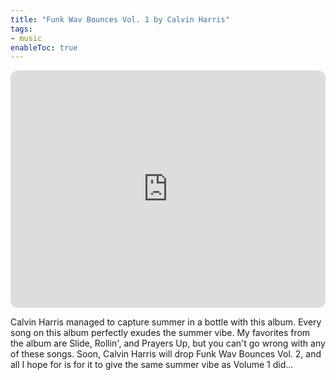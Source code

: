 ```yaml
---
title: "Funk Wav Bounces Vol. 1 by Calvin Harris"
tags:
- music
enableToc: true
---
```

<iframe style="border-radius:12px" src="https://open.spotify.com/embed/album/2HaqChIDc5go3qxVunBDK0?utm_source=generator" width="100%" height="380" frameBorder="0" allowfullscreen="" allow="autoplay; clipboard-write; encrypted-media; fullscreen; picture-in-picture"></iframe>

Calvin Harris managed to capture summer in a bottle with this album. Every song on this album perfectly exudes the summer vibe. My favorites from the album are Slide, Rollin', and Prayers Up, but you can't go wrong with any of these songs. Soon, Calvin Harris will drop Funk Wav Bounces Vol. 2, and all I hope for is for it to give the same summer vibe as Volume 1 did...
